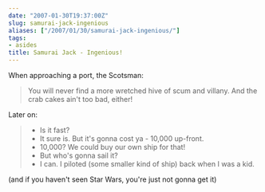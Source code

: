 ```yaml
---
date: "2007-01-30T19:37:00Z"
slug: samurai-jack-ingenious
aliases: ["/2007/01/30/samurai-jack-ingenious/"]
tags:
- asides
title: Samurai Jack - Ingenious!
---
```


When approaching a port, the Scotsman:

> You will never find a more wretched hive of scum and villany. And the crab
> cakes ain't too bad, either!

Later on:

> - Is it fast?
> - It sure is. But it's gonna cost ya - 10,000 up-front.
> - 10,000? We could buy our own ship for that!
> - But who's gonna sail it?
> - I can. I piloted (some smaller kind of ship) back when I was a kid.

(and if you haven't seen Star Wars, you're just not gonna get it)
